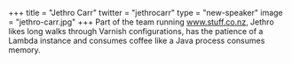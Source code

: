 +++
title = "Jethro Carr"
twitter = "jethrocarr"
type = "new-speaker"
image = "jethro-carr.jpg"
+++
Part of the team running www.stuff.co.nz, Jethro likes long walks through Varnish configurations, has the patience of a Lambda instance and consumes coffee like a Java process consumes memory.